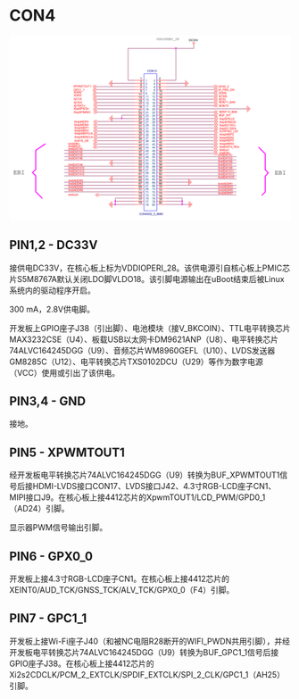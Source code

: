# CON4

![CON4](./Images/CON4.png)

## PIN1,2 - DC33V

接供电DC33V，在核心板上标为VDDIOPERI_28。该供电源引自核心板上PMIC芯片S5M8767A默认关闭LDO脚VLDO18。该引脚电源输出在uBoot结束后被Linux系统内的驱动程序开启。

300 mA，2.8V供电脚。

开发板上GPIO座子J38（引出脚）、电池模块（接V_BKCOIN）、TTL电平转换芯片MAX3232CSE（U4）、板载USB以太网卡DM9621ANP（U8）、电平转换芯片74ALVC164245DGG（U9）、音频芯片WM8960GEFL（U10）、LVDS发送器GM8285C（U12）、电平转换芯片TXS0102DCU（U29）等作为数字电源（VCC）使用或引出了该供电。

## PIN3,4 - GND

接地。

## PIN5 - XPWMTOUT1

经开发板电平转换芯片74ALVC164245DGG（U9）转换为BUF_XPWMTOUT1信号后接HDMI-LVDS接口CON17、LVDS接口J42、4.3寸RGB-LCD座子CN1、MIPI接口J9。在核心板上接4412芯片的XpwmTOUT1/LCD_PWM/GPD0_1（AD24）引脚。

显示器PWM信号输出引脚。

## PIN6 - GPX0_0

开发板上接4.3寸RGB-LCD座子CN1。在核心板上接4412芯片的XEINT0/AUD_TCK/GNSS_TCK/ALV_TCK/GPX0_0（F4）引脚。

## PIN7 - GPC1_1

开发板上接Wi-Fi座子J40（和被NC电阻R28断开的WIFI_PWDN共用引脚），并经开发板电平转换芯片74ALVC164245DGG（U9）转换为BUF_GPC1_1信号后接GPIO座子J38。在核心板上接4412芯片的Xi2s2CDCLK/PCM_2_EXTCLK/SPDIF_EXTCLK/SPI_2_CLK/GPC1_1（AH25）引脚。







